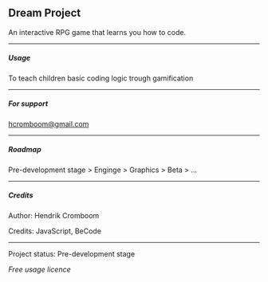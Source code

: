 ## Dream Project

An interactive RPG game that learns you how to code.

---

##### Usage


To teach children basic coding logic trough gamification

---

##### For support

hcromboom@gmail.com

---

##### Roadmap

Pre-development stage > Enginge > Graphics > Beta > ...

---

##### Credits

Author: Hendrik Cromboom

Credits: JavaScript, BeCode


---


Project status: Pre-development stage

*Free usage licence*